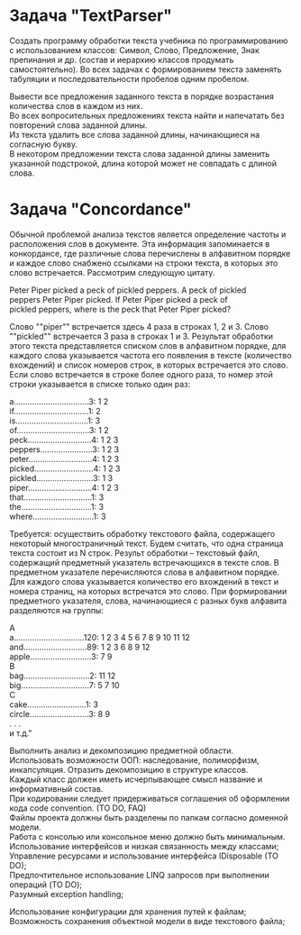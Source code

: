 # Задача "TextParser"
Создать программу обработки текста учебника по программированию с использованием классов: Символ, Слово, Предложение, Знак препинания и др. (состав и иерархию классов продумать самостоятельно). Во всех задачах с формированием текста заменять табуляции и последовательности пробелов одним пробелом.    

Вывести все предложения заданного текста в порядке возрастания количества слов в каждом из них.    
Во всех вопросительных предложениях текста найти и напечатать без повторений слова заданной длины.    
Из текста удалить все слова заданной длины, начинающиеся на согласную букву.    
В некотором предложении текста слова заданной длины заменить указанной подстрокой, длина которой может не совпадать с длиной слова.

# Задача "Concordance"    

Обычной проблемой анализа текстов является определение частоты и расположения слов в документе. Эта информация запоминается в конкордансе, где различные слова перечислены в алфавитном порядке и каждое слово снабжено ссылками на строки текста, в которых это слово встречается. Рассмотрим следующую цитату.    

Peter Piper picked a peck of pickled peppers. A peck of pickled    
peppers Peter Piper picked. If Peter Piper picked a peck of    
pickled peppers, where is the peck that Peter Piper picked?    

Слово ""piper"" встречается здесь 4 раза в строках 1, 2 и 3. Слово ""pickled"" встречается 3 раза в строках 1 и 3. Результат обработки этого текста представляется списком слов в алфавитном порядке, для каждого слова указывается частота его появления в тексте (количество вхождений) и список номеров строк, в которых встречается это слово. Если слово встречается в строке более одного раза, то номер этой строки указывается в списке только один раз:    

a.................................3: 1 2    
if.................................1: 2    
is................................1: 3    
of................................3: 1 2    
peck............................4: 1 2 3    
peppers.......................3: 1 2 3    
peter............................4: 1 2 3    
picked..........................4: 1 2 3    
pickled.........................3: 1 3    
piper............................4: 1 2 3    
that..............................1: 3    
the...............................1: 3    
where...........................1: 3    

Требуется: осуществить обработку текстового файла, содержащего некоторый многостраничный текст. Будем считать, что одна страница текста состоит из N строк. Результ обработки – текстовый файл, содержащий предметный указатель встречающихся в тексте слов. В предметном указателе перечисляются слова в алфавитном порядке. Для каждого слова указывается количество его вхождений в текст и номера страниц, на которых встречатся это слово. При формировании предметного указателя, слова, начинающиеся с разных букв алфавита разделяются на группы:    

А    
a...............................120: 1 2 3 4 5 6 7 8 9 10 11 12    
and............................89: 1 2 3 6 8 9 12    
apple...........................3: 7 9    
B    
bag.............................2: 11 12    
big..............................7: 5 7 10    
C    
cake..........................1: 3    
circle..........................3: 8 9    
. . .    
и т.д."    

Выполнить анализ и декомпозицию предметной области.    
Использовать возможности ООП: наследование, полиморфизм, инкапсуляция. Отразить декомпозицию в структуре классов.    
Каждый класс должен иметь исчерпывающее смысл название и информативный состав.    
При кодировании следует придерживаться соглашения об оформлении кода code convention. (TO DO, FAQ)    
Файлы проекта должны быть разделены по папкам согласно доменной модели.    
Работа с консолью или консольное меню должно быть минимальным.    
Использование интерфейсов и низкая связанность между классами;    
Управление ресурсами и использование интерфейса IDisposable (TO DO);      
Предпочтительное использование LINQ запросов при выполнении операций (TO DO);    
Разумный exception handling;    

Использование конфигурации для хранения путей к файлам;     
Возможность сохранения объектной модели в виде текстового файла;     
